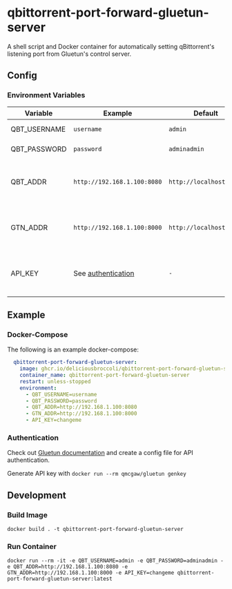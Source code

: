 # qbittorrent-port-forward-gluetun-server

A shell script and Docker container for automatically setting qBittorrent's listening port from Gluetun's control server.

## Config

### Environment Variables

| Variable     | Example                                     | Default                      | Description                                                     |
|--------------|---------------------------------------------|------------------------------|-----------------------------------------------------------------|
| QBT_USERNAME | `username`                                  | `admin`                      | qBittorrent username                                            |
| QBT_PASSWORD | `password`                                  | `adminadmin`                 | qBittorrent password                                            |
| QBT_ADDR     | `http://192.168.1.100:8080`                 | `http://localhost:8080`      | HTTP URL for the qBittorrent web UI, with port                  |
| GTN_ADDR     | `http://192.168.1.100:8000`                 | `http://localhost:8000`      | HTTP URL for the gluetun control server, with port              |
| API_KEY      | See [authentication](#authentication)       | `-`                          | API key for authentication with the gluetun server              |

## Example

### Docker-Compose

The following is an example docker-compose:

```yaml
  qbittorrent-port-forward-gluetun-server:
    image: ghcr.io/deliciousbroccoli/qbittorrent-port-forward-gluetun-server:latest
    container_name: qbittorrent-port-forward-gluetun-server
    restart: unless-stopped
    environment:
      - QBT_USERNAME=username
      - QBT_PASSWORD=password
      - QBT_ADDR=http://192.168.1.100:8080
      - GTN_ADDR=http://192.168.1.100:8000
      - API_KEY=changeme
```

### Authentication

Check out [Gluetun documentation](https://github.com/qdm12/gluetun-wiki/blob/main/setup/advanced/control-server.md#authentication) and create a config file for API authentication.

Generate API key with `docker run --rm qmcgaw/gluetun genkey`

## Development

### Build Image

`docker build . -t qbittorrent-port-forward-gluetun-server`

### Run Container

`docker run --rm -it -e QBT_USERNAME=admin -e QBT_PASSWORD=adminadmin -e QBT_ADDR=http://192.168.1.100:8080 -e GTN_ADDR=http://192.168.1.100:8000 -e API_KEY=changeme qbittorrent-port-forward-gluetun-server:latest`
